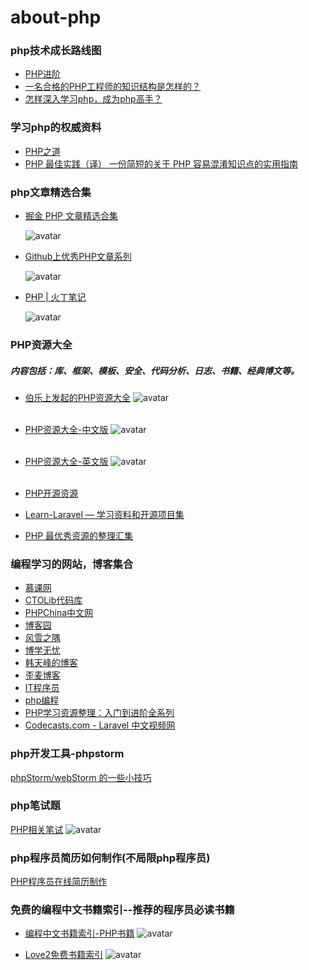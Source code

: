 # about-php

### php技术成长路线图

- [PHP进阶](https://github.com/CmderQ/about-php/blob/master/improve/%E6%88%90%E9%95%BF%E8%B7%AF%E7%BA%BF%E5%9B%BE.md)
- [一名合格的PHP工程师的知识结构是怎样的？](https://www.zhihu.com/question/19875503)
- [怎样深入学习php，成为php高手？](https://www.zhihu.com/question/19697796)

### 学习php的权威资料

- [PHP之道](https://github.com/laravel-china/php-the-right-way)
- [PHP 最佳实践（译）
一份简短的关于 PHP 容易混淆知识点的实用指南](https://phpbestpractices.justjavac.com/)

### php文章精选合集

- [掘金 PHP 文章精选合集](https://www.jianshu.com/p/523a40997b06?utm_campaign=maleskine&utm_content=note&utm_medium=seo_notes&utm_source=recommendation)

  ![avatar](/picture/掘金php文章集合.png)


- [Github上优秀PHP文章系列](https://github.com/nemoTyrant/manong/blob/master/category/PHP.md)

  ![avatar](/picture/category.png)


- [PHP | 火丁笔记](https://huoding.com/tag/php)

  ![avatar](/picture/火丁笔记.png)

### PHP资源大全

##### 内容包括：库、框架、模板、安全、代码分析、日志、书籍、经典博文等。

- [伯乐上发起的PHP资源大全](https://github.com/jobbole/awesome-php-cn)
	![avatar](/picture/伯乐php资源列表.png)
	<br></br>

- [PHP资源大全-中文版](https://github.com/JingwenTian/awesome-php)
	![avatar](/picture/中文awesopme.png)
	<br></br>


- [PHP资源大全-英文版](https://github.com/ziadoz/awesome-php)
  ![avatar](/picture/英文版php资源大全.png)
   <br></br>

- [PHP开源资源](https://github.com/skykingf/awesome-php)
- [Learn-Laravel — 学习资料和开源项目集](https://github.com/qianyugang/learn-laravel)
- [PHP 最优秀资源的整理汇集](https://github.com/shockerli/php-awesome)

### 编程学习的网站，博客集合

- [慕课网](http://www.imooc.com/course/landingpagephp?from=phpkecheng)
- [CTOLib代码库](https://php.ctolib.com/)
- [PHPChina中文网](http://www.phpchina.com/)
- [博客园](https://www.cnblogs.com/)
- [风雪之隅	](http://www.laruence.com/)
- [博学无忧	](https://www.bo56.com/category/programming-language/php-programming-language/)
- [韩天峰的博客](http://rango.swoole.com/)
- [歪麦博客	](https://www.awaimai.com/)
- [IT程序员	](https://www.itcodemonkey.com/)
- [php编程](https://www.zhangshengrong.com/category/php%E6%8A%80%E5%B7%A7/)
- [PHP学习资源整理：入门到进阶全系列](https://zhuanlan.zhihu.com/p/49808131)
- [Codecasts.com - Laravel 中文视频网](https://www.codecasts.com/)

### php开发工具-phpstorm

[phpStorm/webStorm 的一些小技巧](https://github.com/CmderQ/phpstorm-webstorm-skills)


### php笔试题

[PHP相关笔试](https://github.com/CmderQ/about-php/tree/master/interview)
![avatar](/picture/php笔试题.png)

### php程序员简历如何制作(不局限php程序员)

[PHP程序员在线简历制作](https://github.com/geekcompany/ResumeSample)


### 免费的编程中文书籍索引--推荐的程序员必读书籍

- [编程中文书籍索引-PHP书籍](https://github.com/CmderQ/free-programming-books-zh_CN)
  ![avatar](/picture/php书籍.png)

- [Love2免费书籍索引](https://love2.io/welcome/backend)
  ![avatar](/picture/love2.png)

